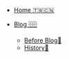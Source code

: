 * [Home :taiwan::cn:](/)

* [Blog 🗄🗄](/blog/guide.md "BLOG GUIDE")
    * [Before Blog💭](/blog/README.md)
    * [History🎯](/blog/history.md)